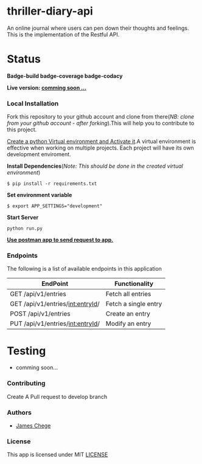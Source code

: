 # thriller-diary-api

An online journal where users can pen down their thoughts and feelings. This is the implementation of the Restful API.

# Status
__Badge-build badge-coverage badge-codacy__

__Live version: [comming soon ...]()__

### Local Installation

Fork this repository to your github account and clone from there(_NB: clone from your github account - after forking_).This will help you to contribute to this project.

[Create a python Virtual environment and Activate it](https://virtualenv.pypa.io/en/stable/).A virtual environment is effective when working on multiple projects. Each project will have its own development enviroment.

__Install Dependencies__(_Note: This should be done in the created virtual environment_)
```
$ pip install -r requirements.txt
```
__Set environment variable__
```
$ export APP_SETTINGS="development"
```

__Start Server__
```
python run.py
```

[__Use postman app to send request to app.__](https://www.getpostman.com/)
### Endpoints

The following is a list of available endpoints in this application

|EndPoint               | Functionality|
| ------------------------------------ | ------------------------ |
|GET /api/v1/entries                |Fetch all entries|
|GET /api/v1/entries/<int:entryId>/     |Fetch a single entry|
|POST /api/v1/entries               |Create an entry|
|PUT /api/v1/entries/<int:entryId>/ |Modify an entry|

# Testing
- comming soon...

### Contributing
Create A Pull request to develop branch

### Authors
* [James Chege](https://www.github.com/james-chege)

### License

This app is licensed under MIT [LICENSE](LICENSE)
